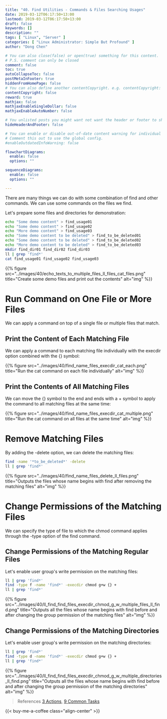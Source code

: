 ```yaml
---
title: "40. Find Utilities - Commands & Files Searching Usages"
date: 2019-03-12T06:17:50+13:00
lastmod: 2019-03-12T06:17:50+13:00
draft: false
keywords: []
description: ""
tags: [ "Linux", "Server" ]
categories: [ "Linux Administrator: Simple But Profound" ]
author: "Dong Chen"

# You can also close(false) or open(true) something for this content.
# P.S. comment can only be closed
comment: false
toc: true
autoCollapseToc: false
postMetaInFooter: true
hiddenFromHomePage: false
# You can also define another contentCopyright. e.g. contentCopyright: "This is another copyright."
contentCopyright: false
reward: true
mathjax: false
mathjaxEnableSingleDollar: false
mathjaxEnableAutoNumber: false

# You unlisted posts you might want not want the header or footer to show
hideHeaderAndFooter: false

# You can enable or disable out-of-date content warning for individual post.
# Comment this out to use the global config.
#enableOutdatedInfoWarning: false

flowchartDiagrams:
  enable: false
  options: ""

sequenceDiagrams: 
  enable: false
  options: ""

---
```


There are many things we can do with some combination of find and other commands. We can use some commands on the files we find.

<!--more-->

Let's prepare some files and directories for demonstration:

```bash
echo "Some demo content" > find_usage01
echo "Some demo content" > find_usage02
echo "More demo content" > find_usage03
echo "Some demo content to be deleted" > find_to_be_deleted01
echo "Some demo content to be deleted" > find_to_be_deleted02
echo "More demo content to be deleted" > find_to_be_deleted03
mkdir find_dir01 find_dir02 find_dir03
ll | grep 'find*'
cat find_usage01 find_usage02 find_usage03
```

{{% figure src="../images/40/echo_texts_to_multiple_files_ll_files_cat_files.png" title="Create some demo files and print out the contents" alt="img" %}}

# Run Command on One File or More Files

We can apply a command on top of a single file or multiple files that match.

## Print the Content of Each Matching File

We can apply a command to each matching file individually with the execdir option combined with the {} symbol:

{{% figure src="../images/40/find_name_files_execdir_cat_each.png" title="Run the cat command on each file individually" alt="img" %}}

## Print the Contents of All Matching Files

We can move the {} symbol to the end and ends with a + symbol to apply the command to all matching files at the same time:

{{% figure src="../images/40/find_name_files_execdir_cat_multiple.png" title="Run the cat command on all files at the same time" alt="img" %}}

# Remove Matching Files

By adding the -delete option, we can delete the matching files:

```bash
find -name '*to_be_deleted*' -delete
ll | grep 'find*'
```

{{% figure src="../images/40/find_name_files_delete_ll_files.png" title="Outputs the files whose name begins with find after removing the matching files" alt="img" %}}

# Change Permissions of the Matching Files

We can specify the type of file to which the chmod command applies through the -type option of the find command.

## Change Permissions of the Matching Regular Files

Let's enable user group's write permission on the matching files:

```bash
ll | grep 'find*'
find -type f -name 'find*' -execdir chmod g+w {} +
ll | grep 'find*'
```

{{% figure src="../images/40/ll_find_find_files_execdir_chmod_g_w_multiple_files_ll_find.png" title="Outputs all the files whose name begins with find before and after changing the group permission of the matching files" alt="img" %}}

## Change Permissions of the Matching Directories

Let's enable user group's write permission on the matching directories:

```bash
ll | grep 'find*'
find -type d -name 'find*' -execdir chmod g+w {} +
ll | grep 'find*'
```

{{% figure src="../images/40/ll_find_find_files_execdir_chmod_g_w_multiple_directories_ll_find.png" title="Outputs all the files whose name begins with find before and after changing the group permission of the matching directories" alt="img" %}}

> References
> [3 Actions](https://www.gnu.org/software/findutils/manual/html_node/find_html/Actions.html),
> [9 Common Tasks](https://www.gnu.org/software/findutils/manual/html_node/find_html/Common-Tasks.html)

<!-- Buy Me a Coffee Button -->
{{< buy-me-a-coffee class="align-center" >}}
